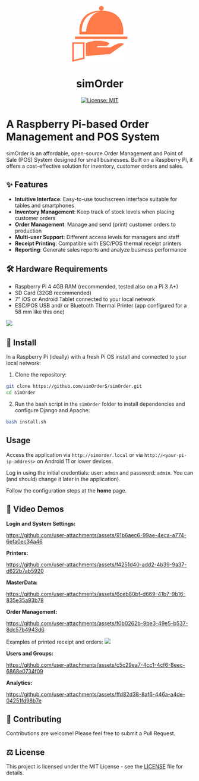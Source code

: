 <p align="center">
  <img src="static/img/simOrder_logo.png" alt="simOrder Logo" width="150" height="auto">
</p>
<h1 align="center">simOrder</h1>
<p align="center">
  <a href="https://opensource.org/licenses/MIT">
    <img src="https://img.shields.io/badge/License-MIT-yellow.svg" alt="License: MIT">
  </a>
</p>


# A Raspberry Pi-based Order Management and POS System

simOrder is an affordable, open-source Order Management and Point of Sale (POS) System designed for small businesses. Built on a Raspberry Pi, it offers a cost-effective solution for inventory, customer orders and sales.

## ✨ Features

- **Intuitive Interface**: Easy-to-use touchscreen interface suitable for tables and smartphones
- **Inventory Management**: Keep track of stock levels when placing customer orders
- **Order Management**: Manage and send (print) customer orders to production
- **Multi-user Support**: Different access levels for managers and staff
- **Receipt Printing**: Compatible with ESC/POS thermal receipt printers
- **Reporting**: Generate sales reports and analyze business performance

## 🛠️ Hardware Requirements

- Raspberry Pi 4 4GB RAM (recommended, tested also on a Pi 3 A+)
- SD Card (32GB recommended)
- 7" iOS or Android Tablet connected to your local network
- ESC/POS USB and/ or Bluetooth Thermal Printer (app configured for a 58 mm like this one)
<img src="https://github.com/user-attachments/assets/ffb31c4c-03c1-4709-b254-ddd25c5d242f)" width="256" height="auto">

## 🚀 Install

In a Raspberry Pi (ideally) with a fresh Pi OS install and connected to your local network:

1. Clone the repository:

```bash
git clone https://github.com/simOrderS/simOrder.git
cd simOrder
```

2. Run the bash script in the `simOrder` folder to install dependencies and configure Django and Apache:
```bash
bash install.sh
```

## Usage

Access the application via `http://simorder.local` or via `http://<your-pi-ip-address>` on Android 11 or lower devices.

Log in using the initial credentials: user: `admin` and password: `admin`. You can (and should) change it later in the application).

Follow the configuration steps at the **home** page.

## 📸 Video Demos

**Login and System Settings:**

https://github.com/user-attachments/assets/91b6aec6-99ae-4eca-a774-6efa0ec34a46


**Printers:**

https://github.com/user-attachments/assets/f4251d40-add2-4b39-9a37-d622b7ab5920


**MasterData:**

https://github.com/user-attachments/assets/6ceb80bf-d669-41b7-9b16-835e35a93b78


**Order Management:**

https://github.com/user-attachments/assets/f0b0262b-9be3-49e5-b537-8dc57b4943d6

Examples of printed receipt and orders:
<img src="https://github.com/user-attachments/assets/ffb31c4c-03c1-4709-b254-ddd25c5d242f" width="894" height="auto">


**Users and Groups:**

https://github.com/user-attachments/assets/c5c29ea7-4cc1-4cf6-8eec-6868e0734f09


**Analytics:**

https://github.com/user-attachments/assets/ffd82d38-8af6-446a-a4de-04251fd98b7e


## 🧩 Contributing

Contributions are welcome! Please feel free to submit a Pull Request.

## ⚖️ License

This project is licensed under the MIT License - see the [LICENSE](LICENSE) file for details.

